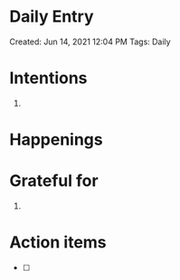 # Daily Entry

Created: Jun 14, 2021 12:04 PM
Tags: Daily

# Intentions

1. 

# Happenings

# Grateful for

1. 

# Action items

- [ ]